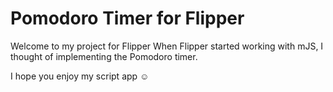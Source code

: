 # Pomodoro Timer for Flipper

Welcome to my project for Flipper
When Flipper started working with mJS, I thought of implementing the Pomodoro timer.

I hope you enjoy my script app ☺️
